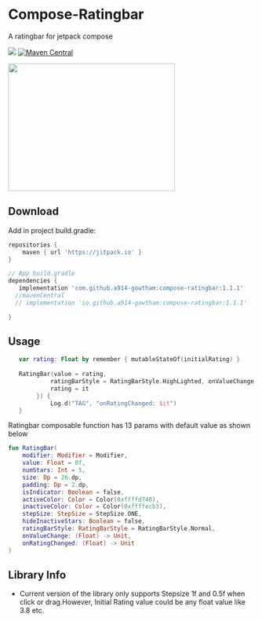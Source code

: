 # Compose-Ratingbar
A ratingbar for jetpack compose 

[![](https://jitpack.io/v/a914-gowtham/compose-ratingbar.svg)](https://jitpack.io/#a914-gowtham/compose-ratingbar)
[![Maven Central](https://img.shields.io/maven-central/v/io.github.a914-gowtham/compose-ratingbar.svg?label=mavenCentral)](https://search.maven.org/artifact/io.github.a914-gowtham/compose-ratingbar/1.1.0/aar)


<img src="https://github.com/a914-gowtham/compose-ratingbar/blob/main/demo_1.gif" width="340" height="260"/>

Download
--------
Add in project build.gradle:

```gradle
repositories {
    maven { url 'https://jitpack.io' }
}

// App build.gradle
dependencies {
   implementation 'com.github.a914-gowtham:compose-ratingbar:1.1.1'
  //mavenCentral
  // implementation 'io.github.a914-gowtham:compose-ratingbar:1.1.1'

}
```

## Usage 
```kotlin
   var rating: Float by remember { mutableStateOf(initialRating) }
    
   RatingBar(value = rating,
            ratingBarStyle = RatingBarStyle.HighLighted, onValueChange = {
            rating = it
        }) {
            Log.d("TAG", "onRatingChanged: $it")
   }
```

Ratingbar composable function has 13 params with default value as shown below
```kotlin
fun RatingBar(
    modifier: Modifier = Modifier,
    value: Float = 0f,
    numStars: Int = 5,
    size: Dp = 26.dp,
    padding: Dp = 2.dp,
    isIndicator: Boolean = false,
    activeColor: Color = Color(0xffffd740),
    inactiveColor: Color = Color(0xffffecb3),
    stepSize: StepSize = StepSize.ONE,
    hideInactiveStars: Boolean = false,
    ratingBarStyle: RatingBarStyle = RatingBarStyle.Normal,
    onValueChange: (Float) -> Unit,
    onRatingChanged: (Float) -> Unit
)
```

## Library Info
* Current version of the library only supports Stepsize 1f and 0.5f when click or drag.However, Initial Rating value could be any float value like 3.8 etc.
